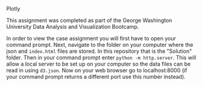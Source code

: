 Plotly

This assignment was completed as part of the George Washington University Data Analysis and Visualization Bootcamp.

In order to view the case assignment you will first have to open your command prompt. Next, navigate to the folder on your computer where the json and `index.html` files are stored. In this repository that is the "Solution" folder. Then in your command prompt enter `python -m http.server`. This will allow a local server to be set up on your computer so the data files can be read in using `d3.json`. Now on your web browser go to localhost:8000 (if your command prompt returns a different port use this number instead).